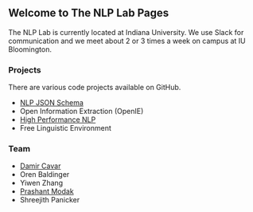 ## Welcome to The NLP Lab Pages

The NLP Lab is currently located at Indiana University. We use Slack for communication and we meet about 2 or 3 times a week on campus at IU Bloomington.

### Projects

There are various code projects available on GitHub.

- [NLP JSON Schema](https://github.com/dcavar/NLP-JSON)
- Open Information Extraction (OpenIE)
- [High Performance NLP](http://hpnlp.org/)
- Free Linguistic Environment



### Team

- [Damir Cavar](http://damir.cavar.me/)  
- Oren Baldinger  
- Yiwen Zhang  
- [Prashant Modak](pkmsoftpro.github.io)  
- Shreejith Panicker  
